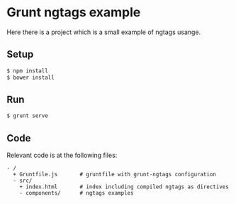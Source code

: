 Grunt ngtags example
====================

Here there is a project which is a small example of ngtags usange.


Setup
-----

```bash
$ npm install
$ bower install
```


Run
---

```bash
$ grunt serve
```



Code
----

Relevant code is at the following files:

```
- /
  + Gruntfile.js       # gruntfile with grunt-ngtags configuration
  - src/
    + index.html       # index including compiled ngtags as directives
    - components/      # ngtags examples
```
